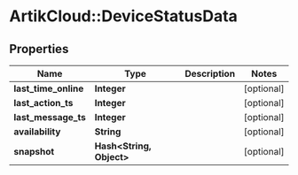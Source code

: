 # ArtikCloud::DeviceStatusData

## Properties
Name | Type | Description | Notes
------------ | ------------- | ------------- | -------------
**last_time_online** | **Integer** |  | [optional] 
**last_action_ts** | **Integer** |  | [optional] 
**last_message_ts** | **Integer** |  | [optional] 
**availability** | **String** |  | [optional] 
**snapshot** | **Hash&lt;String, Object&gt;** |  | [optional] 


